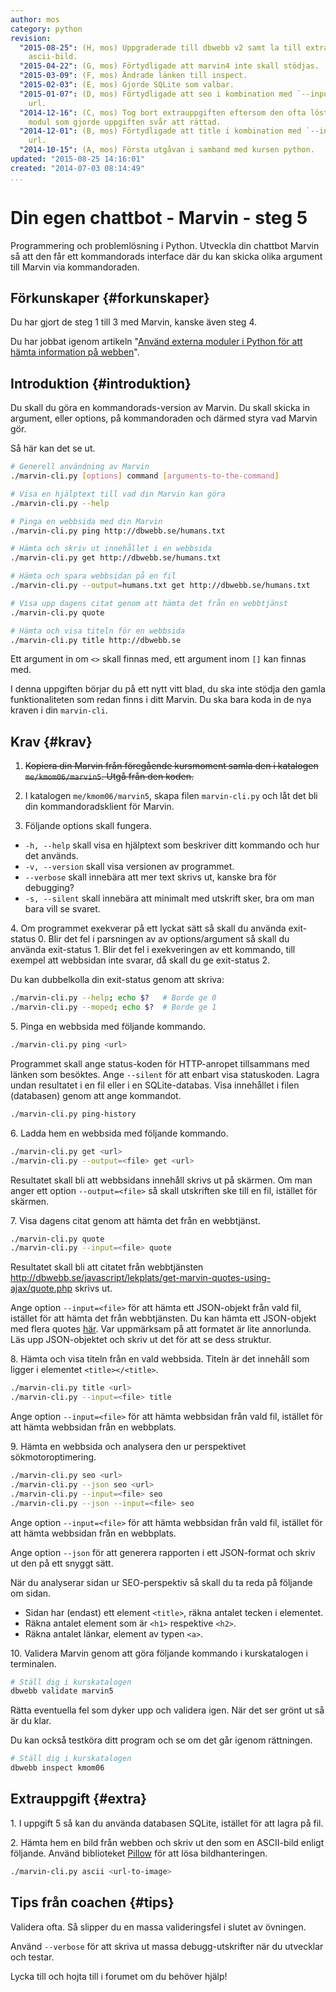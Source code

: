 ```yaml
---
author: mos
category: python
revision:
  "2015-08-25": (H, mos) Uppgraderade till dbwebb v2 samt la till extrauppgift om
    ascii-bild.
  "2015-04-22": (G, mos) Förtydligade att marvin4 inte skall stödjas.
  "2015-03-09": (F, mos) Ändrade länken till inspect.
  "2015-02-03": (E, mos) Gjorde SQLite som valbar.
  "2015-01-07": (D, mos) Förtydligade att seo i kombination med `--input` inte behöver
    url.
  "2014-12-16": (C, mos) Tog bort extrauppgiften eftersom den ofta löstes med extern
    modul som gjorde uppgiften svår att rättad.
  "2014-12-01": (B, mos) Förtydligade att title i kombination med `--input` inte behöver
    url.
  "2014-10-15": (A, mos) Första utgåvan i samband med kursen python.
updated: "2015-08-25 14:16:01"
created: "2014-07-03 08:14:49"
...
```

Din egen chattbot - Marvin - steg 5
==================================

Programmering och problemlösning i Python. Utveckla din chattbot Marvin så att den får ett kommandorads interface där du kan skicka olika argument till Marvin via kommandoraden.

<!--more-->


Förkunskaper {#forkunskaper}
-----------------------

Du har gjort de steg 1 till 3 med Marvin, kanske även steg 4.

Du har jobbat igenom artikeln "[Använd externa moduler i Python för att hämta information på webben](kunskap/anvand-externa-moduler-i-python-for-att-hamta-information-pa-webben)".



Introduktion {#introduktion}
-----------------------

Du skall du göra en kommandorads-version av Marvin. Du skall skicka in argument, eller options, på kommandoraden och därmed styra vad Marvin gör.

Så här kan det se ut.

```bash
# Generell användning av Marvin
./marvin-cli.py [options] command [arguments-to-the-command]

# Visa en hjälptext till vad din Marvin kan göra
./marvin-cli.py --help

# Pinga en webbsida med din Marvin
./marvin-cli.py ping http://dbwebb.se/humans.txt

# Hämta och skriv ut innehållet i en webbsida
./marvin-cli.py get http://dbwebb.se/humans.txt

# Hämta och spara webbsidan på en fil
./marvin-cli.py --output=humans.txt get http://dbwebb.se/humans.txt

# Visa upp dagens citat genom att hämta det från en webbtjänst
./marvin-cli.py quote

# Hämta och visa titeln för en webbsida
./marvin-cli.py title http://dbwebb.se
```

Ett argument in om `<>` skall finnas med, ett argument inom `[]` kan finnas med.

I denna uppgiften börjar du på ett nytt vitt blad, du ska inte stödja den gamla funktionaliteten som redan finns i ditt Marvin. Du ska bara koda in de nya kraven i din `marvin-cli`.



Krav {#krav}
-----------------------

1. <strike>Kopiera din Marvin från föregående kursmoment samla den i katalogen `me/kmom06/marvin5`. Utgå från den koden.</strike>



2. I katalogen `me/kmom06/marvin5`, skapa filen `marvin-cli.py` och låt det bli din kommandoradsklient för Marvin.



3. Följande options skall fungera.

* `-h, --help` skall visa en hjälptext som beskriver ditt kommando och hur det används.
* `-v, --version` skall visa versionen av programmet.
* `--verbose` skall innebära att mer text skrivs ut, kanske bra för debugging?
* `-s, --silent` skall innebära att minimalt med utskrift sker, bra om man bara vill se svaret.



4\. Om programmet exekverar på ett lyckat sätt så skall du använda exit-status 0. Blir det fel i parsningen av av options/argument så skall du använda exit-status 1. Blir det fel i exekveringen av ett kommando, till exempel att webbsidan inte svarar, då skall du ge exit-status 2.

Du kan dubbelkolla din exit-status genom att skriva:

```bash
./marvin-cli.py --help; echo $?   # Borde ge 0
./marvin-cli.py --moped; echo $?  # Borde ge 1
```



5\. Pinga en webbsida med följande kommando.

```bash
./marvin-cli.py ping <url>
```

Programmet skall ange status-koden för HTTP-anropet tillsammans med länken som besöktes. Ange `--silent` för att enbart visa statuskoden. Lagra undan resultatet i en fil eller i en SQLite-databas. Visa innehållet i filen (databasen) genom att ange kommandot.

```bash
./marvin-cli.py ping-history
```



6\. Ladda hem en webbsida med följande kommando.

```bash
./marvin-cli.py get <url>
./marvin-cli.py --output=<file> get <url>
```

Resultatet skall bli att webbsidans innehåll skrivs ut på skärmen. Om man anger ett option `--output=<file>` så skall utskriften ske till en fil, istället för skärmen.



7\. Visa dagens citat genom att hämta det från en webbtjänst.

```bash
./marvin-cli.py quote
./marvin-cli.py --input=<file> quote
```

Resultatet skall bli att citatet från webbtjänsten http://dbwebb.se/javascript/lekplats/get-marvin-quotes-using-ajax/quote.php skrivs ut.

Ange option `--input=<file>` för att hämta ett JSON-objekt från vald fil, istället för att hämta det från webbtjänsten. Du kan hämta ett JSON-objekt med flera quotes [här](javascript/lekplats/get-marvin-quotes-using-ajax/quote.php?all). Var uppmärksam på att formatet är lite annorlunda. Läs upp JSON-objektet och skriv ut det för att se dess struktur.



8\. Hämta och visa titeln från en vald webbsida. Titeln är det innehåll som ligger i elementet `<title></<title>`.

```bash
./marvin-cli.py title <url>
./marvin-cli.py --input=<file> title
```

Ange option `--input=<file>` för att hämta webbsidan från vald fil, istället för att hämta webbsidan från en webbplats.



9\. Hämta en webbsida och analysera den ur perspektivet sökmotoroptimering.

```bash
./marvin-cli.py seo <url> 
./marvin-cli.py --json seo <url>
./marvin-cli.py --input=<file> seo
./marvin-cli.py --json --input=<file> seo
```

Ange option `--input=<file>` för att hämta webbsidan från vald fil, istället för att hämta webbsidan från en webbplats.

Ange option `--json` för att generera rapporten i ett JSON-format och skriv ut den på ett snyggt sätt.

När du analyserar sidan ur SEO-perspektiv så skall du ta reda på följande om sidan.

* Sidan har (endast) ett element `<title>`, räkna antalet tecken i elementet.
* Räkna antalet element som är `<h1>` respektive `<h2>`.
* Räkna antalet länkar, element av typen `<a>`.



10\. Validera Marvin genom att göra följande kommando i kurskatalogen i terminalen.

```bash
# Ställ dig i kurskatalogen
dbwebb validate marvin5
```

Rätta eventuella fel som dyker upp och validera igen. När det ser grönt ut så är du klar. 

Du kan också testköra ditt program och se om det går igenom rättningen.

```bash
# Ställ dig i kurskatalogen
dbwebb inspect kmom06
```



Extrauppgift {#extra}
-----------------------

1\. I uppgift 5 så kan du använda databasen SQLite, istället för att lagra på fil.

2\. Hämta hem en bild från webben och skriv ut den som en ASCII-bild enligt följande. Använd biblioteket [Pillow](http://pillow.readthedocs.org/) för att lösa bildhanteringen.

```bash
./marvin-cli.py ascii <url-to-image> 
```



Tips från coachen {#tips}
-----------------------

Validera ofta. Så slipper du en massa valideringsfel i slutet av övningen.

Använd `--verbose` för att skriva ut massa debugg-utskrifter när du utvecklar och testar.

Lycka till och hojta till i forumet om du behöver hjälp!




